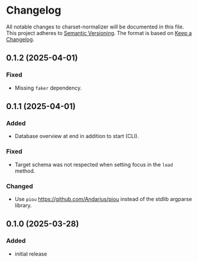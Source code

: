 # Changelog
All notable changes to charset-normalizer will be documented in this file. This project adheres to [Semantic Versioning](https://semver.org/spec/v2.0.0.html).
The format is based on [Keep a Changelog](https://keepachangelog.com/en/1.0.0/).

## 0.1.2 (2025-04-01)

### Fixed
- Missing `faker` dependency.

## 0.1.1 (2025-04-01)

### Added
- Database overview at end in addition to start (CLI).

### Fixed
- Target schema was not respected when setting focus in the `load` method.

### Changed
- Use `piou` https://github.com/Andarius/piou instead of the stdlib argparse library.

## 0.1.0 (2025-03-28)

### Added
- initial release
